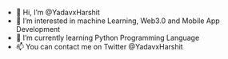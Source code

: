 - 👋 Hi, I’m @YadavxHarshit
- 👀 I’m interested in machine Learning, Web3.0 and Mobile App Development
- 🌱 I’m currently learning Python Programming Language
- 📫 You can contact me on Twitter @YadavxHarshit

<!---
YadavxHarshit/YadavxHarshit is a ✨ special ✨ repository because its `README.md` (this file) appears on your GitHub profile.
You can click the Preview link to take a look at your changes.
--->
